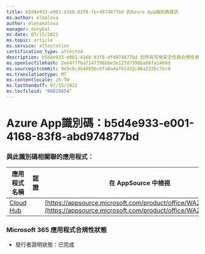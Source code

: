 ```yaml
---
title: b5d4e933-e001-4168-83f8-ford974877bd 的Azure App識別碼資訊
ms.author: elmalova
author: elenamalova
manager: tonybal
ms.date: 07/15/2022
ms.topic: article
ms.service: attestation
certification_type: attested
description: b5d4e933-e001-4168-83f8-dfd974877bd 的所有可用安全性與合規性資訊。
ms.openlocfilehash: 2ee477fba7147396bbe3e127d7398ba08fa1468d
ms.sourcegitcommit: 9e5c6c3b4885bc6fa0a4af61432c86a232bc7ec9
ms.translationtype: MT
ms.contentlocale: zh-TW
ms.lasthandoff: 07/15/2022
ms.locfileid: "66815654"
---
```

# <a name="azure-app-id-b5d4e933-e001-4168-83f8-abdd974877bd"></a>Azure App識別碼：b5d4e933-e001-4168-83f8-abd974877bd


### <a name="apps-associated-with-this-id"></a>與此識別碼相關聯的應用程式：
| **應用程式名稱** | **認證** | **在 AppSource 中檢視** |
|--------------|---------------|-----------------------|
| [Cloud Hub](../forward/WA200003034.md) |  | [https://appsource.microsoft.com/product/office/WA200003034](https://appsource.microsoft.com/product/office/WA200003034) |

### <a name="microsoft-365-app-compliance-status"></a>Microsoft 365 應用程式合規性狀態
- 發行者證明狀態：已完成
